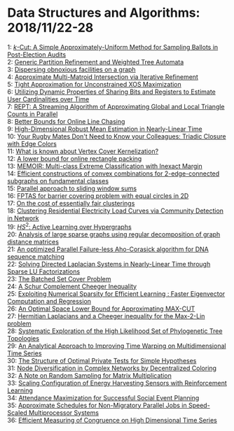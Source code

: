 # Data Structures and Algorithms: 2018/11/22-28  
1: [$k$-Cut: A Simple Approximately-Uniform Method for Sampling Ballots in  Post-Election Audits](https://doi.org/10.48550/arXiv.1811.08811)  
2: [Generic Partition Refinement and Weighted Tree Automata](https://doi.org/10.48550/arXiv.1811.08850)  
3: [Dispersing obnoxious facilities on a graph](https://doi.org/10.48550/arXiv.1811.08918)  
4: [Approximate Multi-Matroid Intersection via Iterative Refinement](https://doi.org/10.48550/arXiv.1811.09027)  
5: [Tight Approximation for Unconstrained XOS Maximization](https://doi.org/10.48550/arXiv.1811.09045)  
6: [Utilizing Dynamic Properties of Sharing Bits and Registers to Estimate  User Cardinalities over Time](https://doi.org/10.48550/arXiv.1811.09126)  
7: [REPT: A Streaming Algorithm of Approximating Global and Local Triangle  Counts in Parallel](https://doi.org/10.48550/arXiv.1811.09136)  
8: [Better Bounds for Online Line Chasing](https://doi.org/10.48550/arXiv.1811.09233)  
9: [High-Dimensional Robust Mean Estimation in Nearly-Linear Time](https://doi.org/10.48550/arXiv.1811.09380)  
10: [Your Rugby Mates Don't Need to Know your Colleagues: Triadic Closure  with Edge Colors](https://doi.org/10.48550/arXiv.1811.09411)  
11: [What is known about Vertex Cover Kernelization?](https://doi.org/10.48550/arXiv.1811.09429)  
12: [A lower bound for online rectangle packing](https://doi.org/10.48550/arXiv.1811.09573)  
13: [MEMOIR: Multi-class Extreme Classification with Inexact Margin](https://doi.org/10.48550/arXiv.1811.09863)  
14: [Efficient constructions of convex combinations for 2-edge-connected  subgraphs on fundamental classes](https://doi.org/10.48550/arXiv.1811.09906)  
15: [Parallel approach to sliding window sums](https://doi.org/10.48550/arXiv.1811.10074)  
16: [FPTAS for barrier covering problem with equal circles in 2D](https://doi.org/10.48550/arXiv.1811.10161)  
17: [On the cost of essentially fair clusterings](https://doi.org/10.48550/arXiv.1811.10319)  
18: [Clustering Residential Electricity Load Curves via Community Detection  in Network](https://doi.org/10.48550/arXiv.1811.10356)  
19: [$HS^2$: Active Learning over Hypergraphs](https://doi.org/10.48550/arXiv.1811.11549)  
20: [Analysis of large sparse graphs using regular decomposition of graph  distance matrices](https://doi.org/10.48550/arXiv.1811.10470)  
21: [An optimized Parallel Failure-less Aho-Corasick algorithm for DNA  sequence matching](https://doi.org/10.48550/arXiv.1811.10498)  
22: [Solving Directed Laplacian Systems in Nearly-Linear Time through Sparse  LU Factorizations](https://doi.org/10.48550/arXiv.1811.10722)  
23: [The Batched Set Cover Problem](https://doi.org/10.48550/arXiv.1811.10767)  
24: [A Schur Complement Cheeger Inequality](https://doi.org/10.48550/arXiv.1811.10834)  
25: [Exploiting Numerical Sparsity for Efficient Learning : Faster  Eigenvector Computation and Regression](https://doi.org/10.48550/arXiv.1811.10866)  
26: [An Optimal Space Lower Bound for Approximating MAX-CUT](https://doi.org/10.48550/arXiv.1811.10879)  
27: [Hermitian Laplacians and a Cheeger inequality for the Max-2-Lin problem](https://doi.org/10.48550/arXiv.1811.10909)  
28: [Systematic Exploration of the High Likelihood Set of Phylogenetic Tree  Topologies](https://doi.org/10.48550/arXiv.1811.11007)  
29: [An Analytical Approach to Improving Time Warping on Multidimensional  Time Series](https://doi.org/10.48550/arXiv.1811.11076)  
30: [The Structure of Optimal Private Tests for Simple Hypotheses](https://doi.org/10.48550/arXiv.1811.11148)  
31: [Node Diversification in Complex Networks by Decentralized Coloring](https://doi.org/10.48550/arXiv.1811.11197)  
32: [A Note on Random Sampling for Matrix Multiplication](https://doi.org/10.48550/arXiv.1811.11237)  
33: [Scaling Configuration of Energy Harvesting Sensors with Reinforcement  Learning](https://doi.org/10.48550/arXiv.1811.11259)  
34: [Attendance Maximization for Successful Social Event Planning](https://doi.org/10.48550/arXiv.1811.11593)  
35: [Approximate Schedules for Non-Migratory Parallel Jobs in Speed-Scaled  Multiprocessor Systems](https://doi.org/10.48550/arXiv.1811.11595)  
36: [Efficient Measuring of Congruence on High Dimensional Time Series](https://doi.org/10.48550/arXiv.1811.11856)  